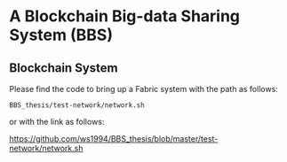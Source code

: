 # A Blockchain Big-data Sharing System (BBS)

## Blockchain System

Please find the code to bring up a Fabric system with the path as follows:

```
BBS_thesis/test-network/network.sh
```

or with the link as follows:

https://github.com/ws1994/BBS_thesis/blob/master/test-network/network.sh

